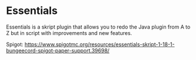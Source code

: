 # Essentials
Essentials is a skript plugin that allows you to redo the Java plugin from A to Z but in script with improvements and new features.

Spigot: https://www.spigotmc.org/resources/essentials-skript-1-18-1-bungeecord-spigot-paper-support.39698/
